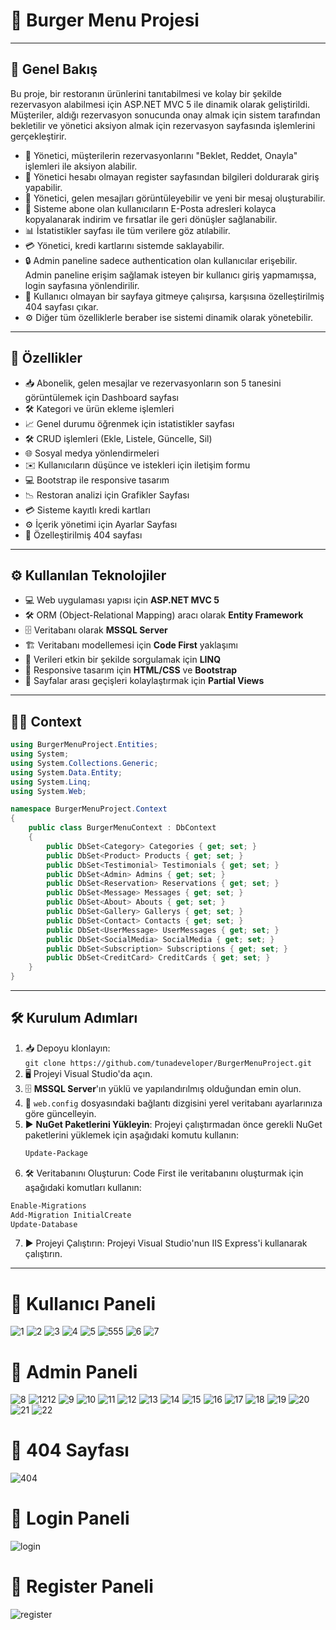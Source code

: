# 🍚 **Burger Menu Projesi**

---

## 🌟 **Genel Bakış**

Bu proje, bir restoranın ürünlerini tanıtabilmesi ve kolay bir şekilde rezervasyon alabilmesi için ASP.NET MVC 5 ile dinamik olarak geliştirildi.
Müşteriler, aldığı rezervasyon sonucunda onay almak için sistem tarafından bekletilir ve yönetici aksiyon almak için rezervasyon sayfasında işlemlerini gerçekleştirir.

- 👤 Yönetici, müşterilerin rezervasyonlarını "Beklet, Reddet, Onayla" işlemleri ile aksiyon alabilir.
- 📝 Yönetici hesabı olmayan register sayfasından bilgileri doldurarak giriş yapabilir.
- 📩 Yönetici, gelen mesajları görüntüleyebilir ve yeni bir mesaj oluşturabilir.
- 📧 Sisteme abone olan kullanıcıların E-Posta adresleri kolayca kopyalanarak indirim ve fırsatlar ile geri dönüşler sağlanabilir.
- 📊 İstatistikler sayfası ile tüm verilere göz atılabilir.
- 💳 Yönetici, kredi kartlarını sistemde saklayabilir.
- 🔒 Admin paneline sadece authentication olan kullanıcılar erişebilir. Admin paneline erişim sağlamak isteyen bir kullanıcı giriş yapmamışsa, login sayfasına yönlendirilir.
- 🚫 Kullanıcı olmayan bir sayfaya gitmeye çalışırsa, karşısına özelleştirilmiş 404 sayfası çıkar.
- ⚙️ Diğer tüm özelliklerle beraber ise sistemi dinamik olarak yönetebilir.
---

## 🚀 **Özellikler**

- 📥 Abonelik, gelen mesajlar ve rezervasyonların son 5 tanesini görüntülemek için Dashboard sayfası
- 🛠️ Kategori ve ürün ekleme işlemleri
- 📈 Genel durumu öğrenmek için istatistikler sayfası
- 🛠️ CRUD işlemleri (Ekle, Listele, Güncelle, Sil)
- 🌐 Sosyal medya yönlendirmeleri
- ✉️ Kullanıcıların düşünce ve istekleri için iletişim formu
- 💻 Bootstrap ile responsive tasarım
- 📉 Restoran analizi için Grafikler Sayfası
- 💳 Sisteme kayıtlı kredi kartları
- ⚙️ İçerik yönetimi için Ayarlar Sayfası
- 🚫 Özelleştirilmiş 404 sayfası
---

## ⚙️ **Kullanılan Teknolojiler**

- 💻 Web uygulaması yapısı için **ASP.NET MVC 5**
- 🛠️ ORM (Object-Relational Mapping) aracı olarak **Entity Framework**
- 🗄️ Veritabanı olarak **MSSQL Server**
- 🏗️ Veritabanı modellemesi için **Code First** yaklaşımı
- 🔎 Verileri etkin bir şekilde sorgulamak için **LINQ**
- 🎨 Responsive tasarım için **HTML/CSS** ve **Bootstrap**
- 📄 Sayfalar arası geçişleri kolaylaştırmak için **Partial Views**

---

## 👨‍💻 **Context**

```csharp
using BurgerMenuProject.Entities;
using System;
using System.Collections.Generic;
using System.Data.Entity;
using System.Linq;
using System.Web;

namespace BurgerMenuProject.Context
{
    public class BurgerMenuContext : DbContext
    {
        public DbSet<Category> Categories { get; set; }
        public DbSet<Product> Products { get; set; }
        public DbSet<Testimonial> Testimonials { get; set; }
        public DbSet<Admin> Admins { get; set; }
        public DbSet<Reservation> Reservations { get; set; }
        public DbSet<Message> Messages { get; set; }
        public DbSet<About> Abouts { get; set; }
        public DbSet<Gallery> Gallerys { get; set; }  
        public DbSet<Contact> Contacts { get; set; }
        public DbSet<UserMessage> UserMessages { get; set; }
        public DbSet<SocialMedia> SocialMedia { get; set; }
        public DbSet<Subscription> Subscriptions { get; set; }
        public DbSet<CreditCard> CreditCards { get; set; }
    }
}
```
---

## 🛠️ **Kurulum Adımları**

1. 📥 Depoyu klonlayın:  
   `git clone https://github.com/tunadeveloper/BurgerMenuProject.git`
2. 🖥️ Projeyi Visual Studio'da açın.
3. 🗄️ **MSSQL Server**'ın yüklü ve yapılandırılmış olduğundan emin olun.
4. 📝 `web.config` dosyasındaki bağlantı dizgisini yerel veritabanı ayarlarınıza göre güncelleyin.
5. ▶️ **NuGet Paketlerini Yükleyin**: Projeyi çalıştırmadan önce gerekli NuGet paketlerini yüklemek için aşağıdaki komutu kullanın:
   ```bash
   Update-Package
   
 6. 🛠️ Veritabanını Oluşturun: Code First ile veritabanını oluşturmak için aşağıdaki komutları kullanın:
```bash
Enable-Migrations
Add-Migration InitialCreate
Update-Database
```
7. ▶️ Projeyi Çalıştırın: Projeyi Visual Studio'nun IIS Express'i kullanarak çalıştırın.
---

# 🔑 **Kullanıcı Paneli**

![1](https://github.com/user-attachments/assets/1b0cb6da-9632-4fe3-bd56-6adc3496ac6c)
![2](https://github.com/user-attachments/assets/c9dd2d2b-2e9a-412d-9a55-2d4c846b8538)
![3](https://github.com/user-attachments/assets/c751508c-715d-4f21-9749-77a44b0d46f1)
![4](https://github.com/user-attachments/assets/a182dbc5-b740-47be-9443-6ae92f3f4d4b)
![5](https://github.com/user-attachments/assets/ec40a62e-558c-4eca-941f-521aea9b23e0)
![555](https://github.com/user-attachments/assets/af3c5dbb-3db8-408b-bc2d-c428cd338bb7)
![6](https://github.com/user-attachments/assets/47d25f54-0261-47c3-8a7d-a1e043b8840b)
![7](https://github.com/user-attachments/assets/b7d32506-d9ca-4cd4-95f0-f5bc4c01c636)

# 🔑 **Admin Paneli**

![8](https://github.com/user-attachments/assets/b143dcab-bc6b-4521-8f8a-a3dccdc955b7)
![1212](https://github.com/user-attachments/assets/5860d453-c0ff-4995-ae89-bd007a45da08)
![9](https://github.com/user-attachments/assets/b55b9bbd-acbb-4e1c-9d08-b65e84b4a397)
![10](https://github.com/user-attachments/assets/afc07141-435a-4a02-8a85-e085a8100f5e)
![11](https://github.com/user-attachments/assets/40e636c4-2900-4d67-b43d-302467be215d)
![12](https://github.com/user-attachments/assets/60fd0a98-498f-4e71-a8e0-f89137778863)
![13](https://github.com/user-attachments/assets/141f0f92-9d24-4285-a810-7c3f21626230)
![14](https://github.com/user-attachments/assets/d6e4e5c3-4ac3-45c2-8fa3-b5533d9f3cf3)
![15](https://github.com/user-attachments/assets/3b35facd-3410-4b78-a29c-051b913f3e52)
![16](https://github.com/user-attachments/assets/ab7b672c-3a63-4bbb-bc00-18a5b862672b)
![17](https://github.com/user-attachments/assets/5ea9866a-57fa-46a9-9d67-3e0d8fc7afba)
![18](https://github.com/user-attachments/assets/55142759-923b-4b58-82ef-9bf29c04757c)
![19](https://github.com/user-attachments/assets/006d9d07-8804-4860-9bb7-437008db6f00)
![20](https://github.com/user-attachments/assets/b43410a8-a95a-49a1-b066-604aa4dbd356)
![21](https://github.com/user-attachments/assets/b009b939-9ee9-40cd-aac6-b96b27cb9fe8)
![22](https://github.com/user-attachments/assets/70eb329a-323e-4986-bf9a-9db2c0c71616)

# 🚫 **404 Sayfası**

![404](https://github.com/user-attachments/assets/204b2a35-f9ee-4478-a347-185b485a75af)

# 🔑 **Login Paneli**

![login](https://github.com/user-attachments/assets/3078192c-f182-4bd3-b97a-2bc532e15384)

# 🔑 **Register Paneli**

![register](https://github.com/user-attachments/assets/c3bda667-9fa3-495c-9ddd-5764d856e4ff)


